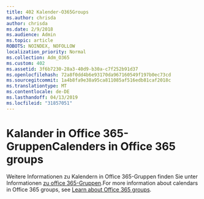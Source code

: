 ```yaml
---
title: 402 Kalender-O365Groups
ms.author: chrisda
author: chrisda
ms.date: 2/9/2018
ms.audience: Admin
ms.topic: article
ROBOTS: NOINDEX, NOFOLLOW
localization_priority: Normal
ms.collection: Adm_O365
ms.custom: 402
ms.assetid: 3f6b7230-28a3-40d9-b30a-c7f252b91d37
ms.openlocfilehash: 72a8f0dd4b6e93170da967160549f197b0ec73cd
ms.sourcegitcommit: 1a4b8fa9e38a95ca811085af516edb81caf2018c
ms.translationtype: MT
ms.contentlocale: de-DE
ms.lasthandoff: 04/13/2019
ms.locfileid: "31857051"
---
```

# <a name="calenders-in-office-365-groups"></a><span data-ttu-id="6ade4-102">Kalander in Office 365-Gruppen</span><span class="sxs-lookup"><span data-stu-id="6ade4-102">Calenders in Office 365 groups</span></span>

<span data-ttu-id="6ade4-103">Weitere Informationen zu Kalendern in Office 365-Gruppen finden Sie unter Informationen [zu office 365-Gruppen](https://support.office.com/article/b565caa1-5c40-40ef-9915-60fdb2d97fa2.aspx).</span><span class="sxs-lookup"><span data-stu-id="6ade4-103">For more information about calendars in Office 365 groups, see [Learn about Office 365 groups](https://support.office.com/article/b565caa1-5c40-40ef-9915-60fdb2d97fa2.aspx).</span></span>
